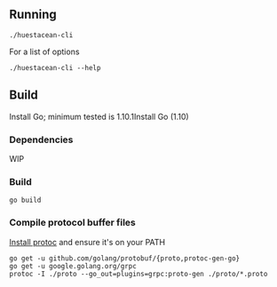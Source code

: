 ## Running

```
./huestacean-cli
```

For a list of options
```
./huestacean-cli --help
```

## Build

Install Go; minimum tested is 1.10.1Install Go (1.10)

### Dependencies
WIP

### Build

```
go build
```

### Compile protocol buffer files

[Install protoc](https://github.com/google/protobuf/releases) and ensure it's on your PATH

```
go get -u github.com/golang/protobuf/{proto,protoc-gen-go}
go get -u google.golang.org/grpc
protoc -I ./proto --go_out=plugins=grpc:proto-gen ./proto/*.proto
```